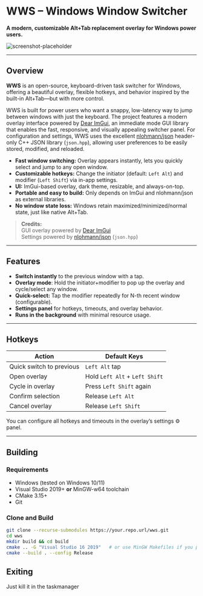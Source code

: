# WWS – Windows Window Switcher

**A modern, customizable Alt+Tab replacement overlay for Windows power users.**

![screenshot-placeholder](docs/screenshot.png)

---

## Overview

**WWS** is an open-source, keyboard-driven task switcher for Windows, offering a beautiful overlay, flexible hotkeys, and behavior inspired by the built-in Alt+Tab—but with more control.

WWS is built for power users who want a snappy, low-latency way to jump between windows with just the keyboard. The project features a modern overlay interface powered by [Dear ImGui](https://github.com/ocornut/imgui), an immediate mode GUI library that enables the fast, responsive, and visually appealing switcher panel. For configuration and settings, WWS uses the excellent [nlohmann/json](https://github.com/nlohmann/json) header-only C++ JSON library (`json.hpp`), allowing user preferences to be easily stored, modified, and reloaded.

- **Fast window switching:** Overlay appears instantly, lets you quickly select and jump to any open window.
- **Customizable hotkeys:** Change the initiator (default: `Left Alt`) and modifier (`Left Shift`) via in-app settings.
- **UI:** ImGui-based overlay, dark theme, resizable, and always-on-top.
- **Portable and easy to build:** Only depends on ImGui and nlohmann/json as external libraries.
- **No window state loss:** Windows retain maximized/minimized/normal state, just like native Alt+Tab.

> **Credits:**  
> GUI overlay powered by [Dear ImGui](https://github.com/ocornut/imgui)  
> Settings powered by [nlohmann/json](https://github.com/nlohmann/json) (`json.hpp`)


---

## Features

- **Switch instantly** to the previous window with a tap.
- **Overlay mode**: Hold the initiator+modifier to pop up the overlay and cycle/select any window.
- **Quick-select:** Tap the modifier repeatedly for N-th recent window (configurable).
- **Settings panel** for hotkeys, timeouts, and overlay behavior.
- **Runs in the background** with minimal resource usage.

---

## Hotkeys

| Action                        | Default Keys             |
|-------------------------------|--------------------------|
| Quick switch to previous      | `Left Alt` tap           |
| Open overlay                  | Hold `Left Alt` + `Left Shift` |
| Cycle in overlay              | Press `Left Shift` again |
| Confirm selection             | Release `Left Alt`       |
| Cancel overlay                | Release `Left Shift`     |

You can configure all hotkeys and timeouts in the overlay’s settings ⚙ panel.

---

## Building

### **Requirements**

- Windows (tested on Windows 10/11)
- Visual Studio 2019+ **or** MinGW-w64 toolchain
- CMake 3.15+
- Git

### **Clone and Build**

```sh
git clone --recurse-submodules https://your.repo.url/wws.git
cd wws
mkdir build && cd build
cmake .. -G "Visual Studio 16 2019"   # or use MinGW Makefiles if you prefer
cmake --build . --config Release

```

## Exiting
Just kill it in the taskmanager